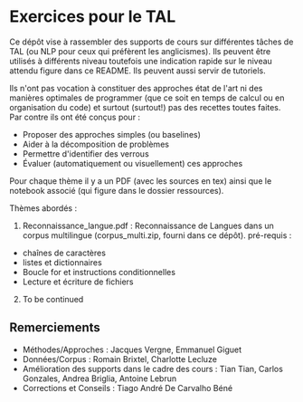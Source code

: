 # Exercices pour le TAL 

Ce dépôt vise à rassembler des supports de cours sur différentes tâches de TAL (ou NLP pour ceux qui préfèrent les anglicismes). 
Ils peuvent être utilisés à différents niveau toutefois une indication rapide sur le niveau attendu figure dans ce README. Ils peuvent aussi servir de tutoriels.

Ils n'ont pas vocation à constituer des approches état de l'art ni des manières optimales de programmer (que ce soit en temps de calcul ou en organisation du code) et surtout (surtout!) pas des recettes toutes faites. Par contre ils ont été conçus pour :

- Proposer des approches simples (ou baselines)
- Aider à la décomposition de problèmes
- Permettre d'identifier des verrous
- Évaluer (automatiquement ou visuellement) ces approches


Pour chaque thème il y a un PDF (avec les sources en tex) ainsi que le notebook associé (qui figure dans le dossier ressources).

Thèmes abordés :

1. Reconnaissance_langue.pdf : Reconnaissance de Langues dans un corpus multilingue (corpus_multi.zip, fourni dans ce dépôt). pré-requis :
 - chaînes de caractères
 - listes et dictionnaires
 - Boucle for et instructions conditionnelles
 - Lecture et écriture de fichiers
2. To be continued

## Remerciements

- Méthodes/Approches : Jacques Vergne, Emmanuel Giguet
- Données/Corpus : Romain Brixtel, Charlotte Lecluze
- Amélioration des supports dans le cadre des cours : Tian Tian, Carlos Gonzales, Andrea Briglia, Antoine Lebrun
- Corrections et Conseils : Tiago André De Carvalho Béné 


